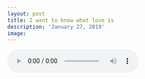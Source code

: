 ```yaml
---
layout: post
title: I want to know what love is
description: 'January 27, 2019'
image:
---
```


<audio controls preload="metadata">
  <source src="https://docs.google.com/uc?export=open&id=1-7rhRbpPBVFALxre-1OYl8H7aYxCodgy" type="audio/mp3">
Your browser does not support the audio element.
</audio>
